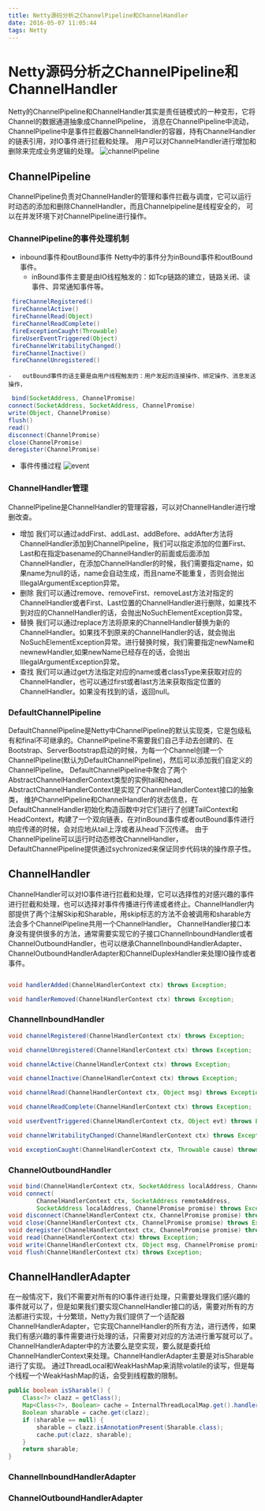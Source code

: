 ```yaml
---
title: Netty源码分析之ChannelPipeline和ChannelHandler
date: 2016-05-07 11:05:44
tags: Netty
---
```


# Netty源码分析之ChannelPipeline和ChannelHandler
Netty的ChannelPipeline和ChannelHandler其实是责任链模式的一种变形，它将Channel的数据通道抽象成ChannelPipeline，
消息在ChannelPipeline中流动，ChannelPipeline中是事件拦截器ChannelHandler的容器，持有ChannelHandler的链表引用，对IO事件进行拦截和处理。
用户可以对ChannelHandler进行增加和删除来完成业务逻辑的处理。
![channelPipeline](http://7xrl91.com1.z0.glb.clouddn.com/ChannelPipeline.png)
## **ChannelPipeline** ##
ChannelPipeline负责对ChannelHandler的管理和事件拦截与调度，它可以运行时动态的添加和删除ChannelHandler，而且Channelpipeline是线程安全的，
可以在并发环境下对ChannelPipeline进行操作。
### **ChannelPipeline的事件处理机制** ###

- inbound事件和outBound事件
Netty中的事件分为inBound事件和outBound事件。
    -   inBound事件主要是由IO线程触发的：如Tcp链路的建立，链路关闭、读事件、异常通知事件等。
```java
 fireChannelRegistered()
 fireChannelActive()
 fireChannelRead(Object)
 fireChannelReadComplete()
 fireExceptionCaught(Throwable)
 fireUserEventTriggered(Object)
 fireChannelWritabilityChanged()
 fireChannelInactive()
 fireChannelUnregistered()
```

    -   outBound事件的话主要是由用户线程触发的：用户发起的连接操作、绑定操作、消息发送操作，
```java
 bind(SocketAddress, ChannelPromise)
connect(SocketAddress, SocketAddress, ChannelPromise)
write(Object, ChannelPromise)
flush()
read()
disconnect(ChannelPromise)
close(ChannelPromise)
deregister(ChannelPromise)
```
- 事件传播过程
![event](http://7xrl91.com1.z0.glb.clouddn.com/Selection_017.png)

### **ChannelHandler管理** ###
ChannelPipeline是ChannelHandler的管理容器，可以对ChannelHandler进行增删改查。
- 增加
我们可以通过addFirst、addLast、addBefore、addAfter方法将ChannelHandler添加到ChannelPipeline，我们可以指定添加的位置First、Last和在指定basename的ChannelHandler的前面或后面添加ChannelHandler，在添加ChannelHandler的时候，我们需要指定name，如果name为null的话，name会自动生成，而且name不能重复，否则会抛出IllegalArgumentException异常。
- 删除
我们可以通过remove、removeFirst、removeLast方法对指定的ChannelHandler或者First、Last位置的ChannelHandler进行删除，如果找不到对应的ChannelHandler的话，会抛出NoSuchElementException异常。
- 替换
我们可以通过replace方法将原来的ChannelHandler替换为新的ChannelHandler。如果找不到原来的ChannelHandler的话，就会抛出NoSuchElementException异常。进行替换时候，我们需要指定newName和newnewHandler,如果newName已经存在的话，会抛出IllegalArgumentException异常。
- 查找
我们可以通过get方法指定对应的name或者classType来获取对应的ChannelHandler，也可以通过first或者last方法来获取指定位置的ChannelHandler。如果没有找到的话，返回null。

### **DefaultChannelPipeline** ###
DefaultChannelPipeline是Netty中ChannelPipeline的默认实现类，它是包级私有和final不可继承的。ChannelPipeline不需要我们自己手动去创建的、在Bootstrap、ServerBootstrap启动的时候，为每一个Channel创建一个ChannelPipeline(默认为DefaultChannelPipeline)，然后可以添加我们自定义的ChannelPipeline。
DefaultChannelPipeline中聚合了两个AbstractChannelHandlerContext类型的实例tail和head,
AbstractChannelHandlerContext是实现了ChannelHandlerContext接口的抽象类，
维护ChannelPipeline和ChannelHandler的状态信息，在DefaultChannelHandler初始化构造函数中对它们进行了创建TailContext和HeadContext，构建了一个双向链表，在对inBound事件或者outBound事件进行响应传递的时候，会对应地从tail上浮或者从head下沉传递。
由于ChannelPipeline可以运行时动态修改ChannelHandler，DefaultChannelPipeline提供通过sychronized来保证同步代码块的操作原子性。

## **ChannelHandler** ##
ChannelHandler可以对IO事件进行拦截和处理，它可以选择性的对感兴趣的事件进行拦截和处理，也可以选择对事件传播进行传递或者终止。ChannelHandler内部提供了两个注解Skip和Sharable，用skip标志的方法不会被调用和sharable方法会多个ChannelPipeline共用一个ChannelHandler。
ChannelHandler接口本身没有提供很多的方法，通常需要实现它的子接口ChannelInboundHandler或者ChannelOutboundHandler，也可以继承ChannelInboundHandlerAdapter、ChannelOutboundHandlerAdapter和ChannelDuplexHandler来处理IO操作或者事件。
```java

void handlerAdded(ChannelHandlerContext ctx) throws Exception;

void handlerRemoved(ChannelHandlerContext ctx) throws Exception;
```
### **ChannelInboundHandler** ###
```java
void channelRegistered(ChannelHandlerContext ctx) throws Exception;

void channelUnregistered(ChannelHandlerContext ctx) throws Exception;

void channelActive(ChannelHandlerContext ctx) throws Exception;

void channelInactive(ChannelHandlerContext ctx) throws Exception;

void channelRead(ChannelHandlerContext ctx, Object msg) throws Exception;

void channelReadComplete(ChannelHandlerContext ctx) throws Exception;

void userEventTriggered(ChannelHandlerContext ctx, Object evt) throws Exception;

void channelWritabilityChanged(ChannelHandlerContext ctx) throws Exception;

void exceptionCaught(ChannelHandlerContext ctx, Throwable cause) throws Exception;
```
### **ChannelOutboundHandler** ###
```java
void bind(ChannelHandlerContext ctx, SocketAddress localAddress, ChannelPromise promise) throws Exception;
void connect(
        ChannelHandlerContext ctx, SocketAddress remoteAddress,
        SocketAddress localAddress, ChannelPromise promise) throws Exception;
void disconnect(ChannelHandlerContext ctx, ChannelPromise promise) throws Exception;
void close(ChannelHandlerContext ctx, ChannelPromise promise) throws Exception;
void deregister(ChannelHandlerContext ctx, ChannelPromise promise) throws Exception;
void read(ChannelHandlerContext ctx) throws Exception;
void write(ChannelHandlerContext ctx, Object msg, ChannelPromise promise) throws Exception;
void flush(ChannelHandlerContext ctx) throws Exception;
```
## **ChannelHandlerAdapter** ##
在一般情况下，我们不需要对所有的IO事件进行处理，只需要处理我们感兴趣的事件就可以了，但是如果我们要实现ChannelHandler接口的话，需要对所有的方法都进行实现，十分繁琐，Netty为我们提供了一个适配器ChannelHandlerAdapter，它实现ChannelHandler的所有方法，进行透传，如果我们有感兴趣的事件需要进行处理的话，只需要对对应的方法进行重写就可以了。
ChannelHandlerAdapter中的方法要么是空实现，要么就是委托给ChannelHandlerContext来处理。ChannelHandlerAdapter主要是对isSharable进行了实现。
通过ThreadLocal和WeakHashMap来消除volatile的读写，但是每个线程一个WeakHashMap的话，会受到线程数的限制。
```java
public boolean isSharable() {
    Class<?> clazz = getClass();
    Map<Class<?>, Boolean> cache = InternalThreadLocalMap.get().handlerSharableCache();
    Boolean sharable = cache.get(clazz);
    if (sharable == null) {
        sharable = clazz.isAnnotationPresent(Sharable.class);
        cache.put(clazz, sharable);
    }
    return sharable;
}
```
### **ChannelInboundHandlerAdapter** ###
### **ChannelOutboundHandlerAdapter** ###
